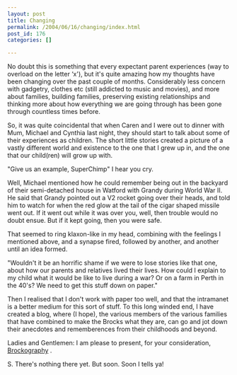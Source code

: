 ```yaml
---
layout: post
title: Changing
permalink: /2004/06/16/changing/index.html
post_id: 176
categories: []

---
```


 No doubt this is something that every expectant parent experiences (way to overload on the letter &#8216;x'), but it's quite amazing how my thoughts have been changing over the past couple of months. Considerably less concern with gadgetry, clothes etc (still addicted to music and movies), and more about families, building families, preserving existing relationships and thinking more about how everything we are going through has been gone through countless times before.




So, it was quite coincidental that when Caren and I were out to dinner with Mum, Michael and Cynthia last night, they should start to talk about some of their experiences as children. The short little stories created a picture of a vastly different world and existence to the one that I grew up in, and the one that our child(ren) will grow up with.




"Give us an example, SuperChimp" I hear you cry.




Well, Michael mentioned how he could remember being out in the backyard of their semi-detached house in Watford with Grandy during World War II. He said that Grandy pointed out a V2 rocket going over their heads, and told him to watch for when the red glow at the tail of the cigar shaped missile went out. If it went out while it was over you, well, then trouble would no doubt ensue. But if it kept going, then you were safe.




That seemed to ring klaxon-like in my head, combining with the feelings I mentioned above, and a synapse fired, followed by another, and another until an idea formed.




"Wouldn't it be an horrific shame if we were to lose stories like that one, about how our parents and relatives lived their lives. How could I explain to my child what it would be like to live during a war? Or on a farm in Perth in the 40's? We need to get this stuff down on paper."




Then I realised that I don't work with paper too well, and that the intramanet is a better medium for this sort of stuff. To this long winded end, I have created a blog, where (I hope), the various members of the various families that have combined to make the Brocks what they are, can go and jot down their anecdotes and rememberences from their childhoods and beyond.




Ladies and Gentlemen: I am please to present, for your consideration, <a href="http://brockography.blogspot.com/">Brockography</a> .




S. There's nothing there yet. But soon. Soon I tells ya!

